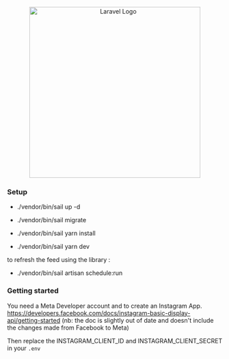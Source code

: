<p align="center"><a href="https://laravel.com" target="_blank"><img src="https://raw.githubusercontent.com/laravel/art/master/logo-lockup/5%20SVG/2%20CMYK/1%20Full%20Color/laravel-logolockup-cmyk-red.svg" width="400" alt="Laravel Logo"></a></p>

### Setup
- ./vendor/bin/sail up -d

- ./vendor/bin/sail migrate

- ./vendor/bin/sail yarn install

- ./vendor/bin/sail yarn dev

to refresh the feed using the library :

- ./vendor/bin/sail artisan schedule:run 

### Getting started
You need a Meta Developer account and to create an Instagram App. https://developers.facebook.com/docs/instagram-basic-display-api/getting-started (nb: the doc is slightly out of date and doesn't include the changes made from Facebook to Meta) 

Then replace the INSTAGRAM_CLIENT_ID and INSTAGRAM_CLIENT_SECRET in your `.env`

